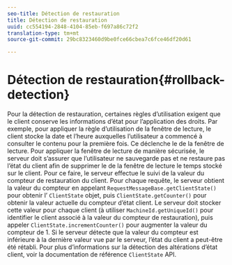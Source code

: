 ```yaml
---
seo-title: Détection de restauration
title: Détection de restauration
uuid: cc554194-2848-4104-85eb-f697a86c72f2
translation-type: tm+mt
source-git-commit: 29bc8323460d9be0fce66cbea7c6fce46df20d61

---
```



# Détection de restauration{#rollback-detection}

Pour la détection de restauration, certaines règles d’utilisation exigent que le client conserve les informations d’état pour l’application des droits. Par exemple, pour appliquer la règle d’utilisation de la fenêtre de lecture, le client stocke la date et l’heure auxquelles l’utilisateur a commencé à consulter le contenu pour la première fois. Ce  déclenche le de la fenêtre de lecture. Pour appliquer la fenêtre de lecture de manière sécurisée, le serveur doit s’assurer que l’utilisateur ne sauvegarde pas et ne restaure pas l’état du client afin de supprimer le de la fenêtre de lecture  le temps stocké sur le client. Pour ce faire, le serveur effectue le suivi de la valeur du compteur de restauration du client. Pour chaque requête, le serveur obtient la valeur du compteur en appelant `RequestMessageBase.getClientState()` pour obtenir l’ `ClientState` objet, puis `ClientState.getCounter()` pour obtenir la valeur actuelle du compteur d’état client. Le serveur doit stocker cette valeur pour chaque client (à utiliser `MachineId.getUniqueId()` pour identifier le client associé à la valeur du compteur de restauration), puis appeler `ClientState.incrementCounter()` pour augmenter la valeur du compteur de 1. Si le serveur détecte que la valeur du compteur est inférieure à la dernière valeur vue par le serveur, l’état du client a peut-être été rétabli. Pour plus d’informations sur la détection des altérations d’état client, voir la documentation de référence `ClientState` API.
